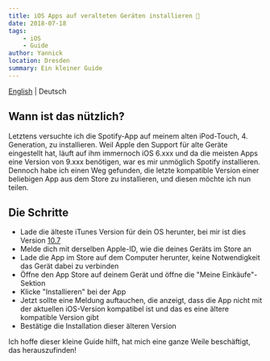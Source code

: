 ```yaml
---
title: iOS Apps auf veralteten Geräten installieren 🍏
date: 2018-07-18
tags:
    - iOS
    - Guide
author: Yannick
location: Dresden
summary: Ein kleiner Guide
---
```


[English](/en/2018/07/18/ios-tutorial/) | Deutsch

## Wann ist das nützlich?

Letztens versuchte ich die Spotify-App auf meinem alten iPod-Touch, 4. Generation, zu installieren. Weil Apple den Support für alte Geräte eingestellt hat, läuft auf ihm immernoch iOS 6.xxx und da die meisten Apps eine Version von 9.xxx benötigen, war es mir unmöglich Spotify installieren. Dennoch habe ich einen Weg gefunden, die letzte kompatible Version einer beliebigen App aus dem Store zu installieren, und diesen möchte ich nun teilen.

## Die Schritte

- Lade die älteste iTunes Version für dein OS herunter, bei mir ist dies Version [10.7](https://support.apple.com/downloads/itunes)
- Melde dich mit derselben Apple-ID, wie die deines Geräts im Store an
- Lade die App im Store auf dem Computer herunter, keine Notwendigkeit das Gerät dabei zu verbinden
- Öffne den App Store auf deinem Gerät und öffne die "Meine Einkäufe"-Sektion
- Klicke "Installieren" bei der App
- Jetzt sollte eine Meldung auftauchen, die anzeigt, dass die App nicht mit der aktuellen iOS-Version kompatibel ist und das es eine ältere kompatible Version gibt
- Bestätige die Installation dieser älteren Version

Ich hoffe dieser kleine Guide hilft, hat mich eine ganze Weile beschäftigt, das herauszufinden!